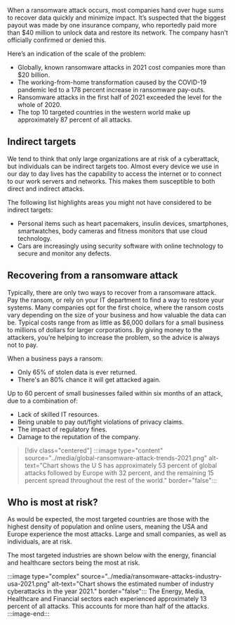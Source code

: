When a ransomware attack occurs, most companies hand over huge sums to recover data quickly and minimize impact. It’s suspected that the biggest payout was made by one insurance company, who reportedly paid more than $40 million to unlock data and restore its network. The company hasn't officially confirmed or denied this. 

Here’s an indication of the scale of the problem:  

- Globally, known ransomware attacks in 2021 cost companies more than $20 billion.
- The working-from-home transformation caused by the COVID-19 pandemic led to a 178 percent increase in ransomware pay-outs.
- Ransomware attacks in the first half of 2021 exceeded the level for the whole of 2020.
- The top 10 targeted countries in the western world make up approximately 87 percent of all attacks.

## Indirect targets

We tend to think that only large organizations are at risk of a cyberattack, but individuals can be indirect targets too. Almost every device we use in our day to day lives has the capability to access the internet or to connect to our work servers and networks. This makes them susceptible to both direct and indirect attacks.

The following list highlights areas you might not have considered to be indirect targets:

- Personal items such as heart pacemakers, insulin devices, smartphones, smartwatches, body cameras and fitness monitors that use cloud technology.
- Cars are increasingly using security software with online technology to secure and monitor any defects.

## Recovering from a ransomware attack

Typically, there are only two ways to recover from a ransomware attack. Pay the ransom, or rely on your IT department to find a way to restore your systems. Many companies opt for the first choice, where the ransom costs vary depending on the size of your business and how valuable the data can be. Typical costs range from as little as $6,000 dollars for a small business to millions of dollars for larger corporations. By giving money to the attackers, you’re helping to increase the problem, so the advice is always not to pay.

When a business pays a ransom:

- Only 65% of stolen data is ever returned.
- There's an 80% chance it will get attacked again.

Up to 60 percent of small businesses failed within six months of an attack, due to a combination of:

- Lack of skilled IT resources.
- Being unable to pay out/fight violations of privacy claims.
- The impact of regulatory fines.
- Damage to the reputation of the company.

> [!div class="centered"]
> :::image type="content" source="../media/global-ransomware-attack-trends-2021.png" alt-text="Chart shows the U S has approximately 53 percent of global attacks followed by Europe with 32 percent, and the remaining 15 percent spread throughout the rest of the world." border="false":::

## Who is most at risk?

As would be expected, the most targeted countries are those with the highest density of population and online users, meaning the USA and Europe experience the most attacks. Large and small companies, as well as individuals, are at risk.

The most targeted industries are shown below with the energy, financial and healthcare sectors being the most at risk.

:::image type="complex" source="../media/ransomware-attacks-industry-usa-2021.png" alt-text="Chart shows the estimated number of industry cyberattacks in the year 2021." border="false":::
	The Energy, Media, Healthcare and Financial sectors each experienced approximately 13 percent of all attacks. This accounts for more than half of the attacks.
:::image-end:::
